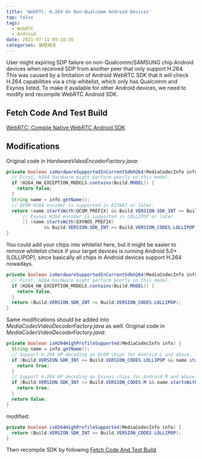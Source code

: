 ```yaml
---
title: 'WebRTC: H.264 On Non-Qualcomm Android Devices'
top: false
tags:
  - WebRTC
  - Android
date: 2021-07-11 09:18:16
categories: 编程相关
---
```


User might expiring SDP failure on non-Qualcomm/SAMSUNG chip Android devices when received SDP from another peer that only support H.264. This was caused by a limitation of Android WebRTC SDK that it will check H.264 capabilities via a chip whitelist, which only has Qualcomm and Exynos listed. To make it available for other Android devices, we need to modify and recompile WebRTC Android SDK.

<!--more-->

## Fetch Code And Test Build

[WebRTC: Compile Native WebRTC Android SDK](/2021-03-21/WebRTC-Compile-Native-WebRTC-Android-SDK/)

## Modifications

Original code in *HardwareVideoEncoderFactory.java*:

```java
private boolean isHardwareSupportedInCurrentSdkH264(MediaCodecInfo info) {
  // First, H264 hardware might perform poorly on this model.
  if (H264_HW_EXCEPTION_MODELS.contains(Build.MODEL)) {
    return false;
  }
  String name = info.getName();
  // QCOM H264 encoder is supported in KITKAT or later.
  return (name.startsWith(QCOM_PREFIX) && Build.VERSION.SDK_INT >= Build.VERSION_CODES.KITKAT)
      // Exynos H264 encoder is supported in LOLLIPOP or later.
      || (name.startsWith(EXYNOS_PREFIX)
              && Build.VERSION.SDK_INT >= Build.VERSION_CODES.LOLLIPOP);
}
```

You could add your chips into whitelist here, but it might be easier to remove whitelist check if your target devices is running Android 5.0+(LOLLIPOP), since basically all chips in Android devices support H.264 nowadays.

```java
private boolean isHardwareSupportedInCurrentSdkH264(MediaCodecInfo info) {
  // First, H264 hardware might perform poorly on this model.
  if (H264_HW_EXCEPTION_MODELS.contains(Build.MODEL)) {
    return false;
  }
  return (Build.VERSION.SDK_INT >= Build.VERSION_CODES.LOLLIPOP);
}
```
Same modifications should be added into *MediaCodecVideoDecoderFactory.java* as well.
Original code in *MediaCodecVideoDecoderFactory.java*:

```java
private boolean isH264HighProfileSupported(MediaCodecInfo info) {
  String name = info.getName();
  // Support H.264 HP decoding on QCOM chips for Android L and above.
  if (Build.VERSION.SDK_INT >= Build.VERSION_CODES.LOLLIPOP && name.startsWith(QCOM_PREFIX)) {
    return true;
  }
  // Support H.264 HP decoding on Exynos chips for Android M and above.
  if (Build.VERSION.SDK_INT >= Build.VERSION_CODES.M && name.startsWith(EXYNOS_PREFIX)) {
    return true;
  }
  return false;
}
```

modified:

```java
private boolean isH264HighProfileSupported(MediaCodecInfo info) {
  return (Build.VERSION.SDK_INT >= Build.VERSION_CODES.LOLLIPOP);
}
```

Then recompile SDK by following [Fetch Code And Test Build](#Fetch-Code-And-Test-Build).
